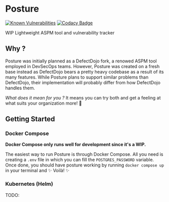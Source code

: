 # Posture

[![Known Vulnerabilities][snyk-badge]][snyk-link]
[![Codacy Badge][codacy-badge]][codacy-link]

WIP Lightweight ASPM tool and vulnerability tracker

## Why ?

Posture was initially planned as a DefectDojo fork, a renowed ASPM tool
employed in DevSecOps teams. However, Posture was created on a fresh
base instead as DefectDojo bears a pretty heavy codebase as a result of
its many features. While Posture plans to support similar problems than
DefectDojo, their implementation will probably differ from how DefectDojo
handles them.

_What does it mean for you ?_ It means you can try both and get a feeling
at what suits your organization more! :heart_hands:

## Getting Started

### Docker Compose

__Docker Compose only runs well for development since it's a WIP.__

The easiest way to run Posture is through Docker Compose. All you need
is creating a `.env` file in which you can fill the `POSTGRES_PASSWORD`
variable. Once done, you should have posture working by running
`docker compose up` in your terminal and :sparkles: Voilà! :sparkles:

### Kubernetes (Helm)

TODO:

[snyk-badge]: https://snyk.io/test/github/afranche/posture/badge.svg
[snyk-link]: https://snyk.io/test/github/afranche/posture

[codacy-badge]: https://app.codacy.com/project/badge/Grade/a998279965c94c9eab855019987f661a
[codacy-link]: https://app.codacy.com/gh/afranche/posture/dashboard
